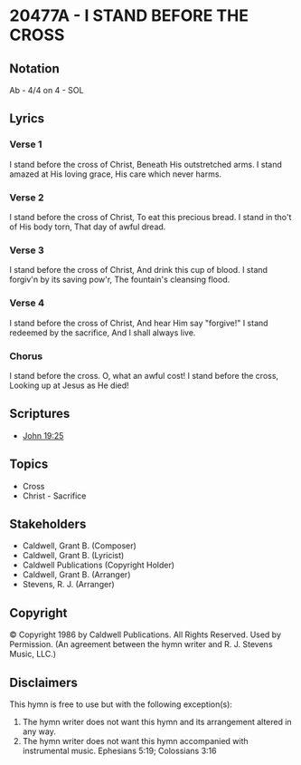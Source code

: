 # 20477A - I STAND BEFORE THE CROSS

## Notation

Ab - 4/4 on 4 - SOL

## Lyrics

### Verse 1

I stand before the cross of Christ, Beneath His outstretched arms. I stand amazed at His loving grace, His care which never harms.

### Verse 2

I stand before the cross of Christ, To eat this precious bread. I stand in tho't of His body torn, That day of awful dread.  

### Verse 3

I stand before the cross of Christ, And drink this cup of blood. I stand forgiv'n by its saving pow'r, The fountain's cleansing flood.

### Verse 4

I stand before the cross of Christ, And hear Him say "forgive!" I stand redeemed by the sacrifice, And I shall always live.

### Chorus

I stand before the cross. O, what an awful cost! I stand before the cross, Looking up at Jesus as He died! 


## Scriptures

- [John 19:25](https://www.biblegateway.com/passage/?search=John%2019%3A25)

## Topics

- Cross
- Christ - Sacrifice

## Stakeholders

- Caldwell, Grant B. (Composer)
- Caldwell, Grant B. (Lyricist)
- Caldwell Publications (Copyright Holder)
- Caldwell, Grant B. (Arranger)
- Stevens, R. J. (Arranger)

## Copyright

© Copyright 1986 by Caldwell Publications. All Rights Reserved. Used by Permission.
(An agreement between the hymn writer and R. J. Stevens Music, LLC.)

## Disclaimers

This hymn is free to use but with the following exception(s):
1. The hymn writer does not want this hymn and its arrangement altered in any way.
2. The hymn writer does not want this hymn accompanied with instrumental music.
Ephesians 5:19; Colossians 3:16

